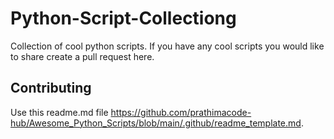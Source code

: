 # Python-Script-Collectiong
Collection of cool python scripts. If you have any cool scripts you would like to share create a pull request here.

## Contributing
Use this readme.md file https://github.com/prathimacode-hub/Awesome_Python_Scripts/blob/main/.github/readme_template.md.
